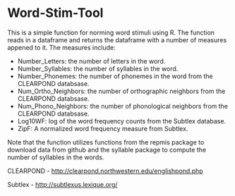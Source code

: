 # Word-Stim-Tool

This is a simple function for norming word stimuli using R. The function reads in a dataframe and returns the dataframe with a number of measures appened to it. The measures include: 

* Number_Letters: the number of letters in the word.
* Number_Syllables: the number of syllables in the word. 
* Number_Phonemes: the number of phonemes in the word from the CLEARPOND databsase.
* Num_Ortho_Neighbors: the number of orthographic neighbors from the CLEARPOND databsase.
* Num_Phono_Neighbors: the number of phonological neighbors from the CLEARPOND databsase.
* Log10WF: log of the word frequency counts from the Subtlex database.
* ZipF: A normalized word frequency measure from Subtlex. 

Note that the function utilizes functions from the repmis package to download data from github and the syllable package to compute the number of syllables in the words.

CLEARPOND - http://clearpond.northwestern.edu/englishpond.php

Subtlex - http://subtlexus.lexique.org/
